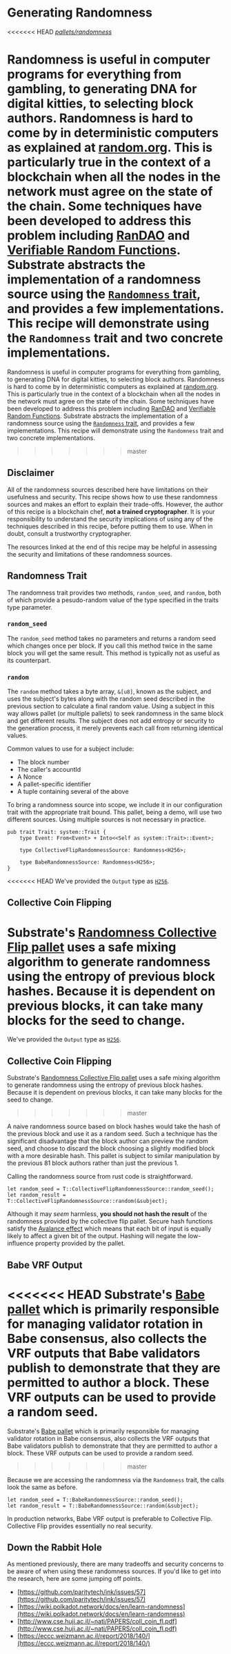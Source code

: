 # Generating Randomness

<<<<<<< HEAD
_[pallets/randomness](https://github.com/substrate-developer-hub/recipes/tree/master/pallets/randomness/)_

Randomness is useful in computer programs for everything from gambling, to generating DNA for
digital kitties, to selecting block authors. Randomness is hard to come by in deterministic
computers as explained at [random.org](https://www.random.org/randomness/). This is particularly
true in the context of a blockchain when all the nodes in the network must agree on the state of the
chain. Some techniques have been developed to address this problem including
[RanDAO](https://github.com/randao/randao) and
[Verifiable Random Functions](https://en.wikipedia.org/wiki/Verifiable_random_function). Substrate
abstracts the implementation of a randomness source using the
[`Randomness` trait](https://crates.parity.io/frame_support/traits/trait.Randomness.html), and
provides a few implementations. This recipe will demonstrate using the `Randomness` trait and two
concrete implementations.
=======
Randomness is useful in computer programs for everything from gambling, to generating DNA for digital kitties, to selecting block authors. Randomness is hard to come by in deterministic computers as explained at [random.org](https://www.random.org/randomness/). This is particularly true in the context of a blockchain when all the nodes in the network must agree on the state of the chain. Some techniques have been developed to address this problem including [RanDAO](https://github.com/randao/randao) and [Verifiable Random Functions](https://en.wikipedia.org/wiki/Verifiable_random_function). Substrate abstracts the implementation of a randomness source using the [`Randomness` trait](https://substrate.dev/rustdocs/v2.0.0-alpha.8/frame_support/traits/trait.Randomness.html), and provides a few implementations. This recipe will demonstrate using the `Randomness` trait and two concrete implementations.
>>>>>>> master

## Disclaimer

All of the randomness sources described here have limitations on their usefulness and security. This
recipe shows how to use these randomness sources and makes an effort to explain their trade-offs.
However, the author of this recipe is a blockchain chef, **not a trained cryptographer**. It is your
responsibility to understand the security implications of using any of the techniques described in
this recipe, before putting them to use. When in doubt, consult a trustworthy cryptographer.

The resources linked at the end of this recipe may be helpful in assessing the security and
limitations of these randomness sources.

## Randomness Trait

The randomness trait provides two methods, `random_seed`, and `random`, both of which provide a
pesudo-random value of the type specified in the traits type parameter.

### `random_seed`

The `random_seed` method takes no parameters and returns a random seed which changes once per block.
If you call this method twice in the same block you will get the same result. This method is
typically not as useful as its counterpart.

### `random`

The `random` method takes a byte array, `&[u8]`, known as the subject, and uses the subject's bytes
along with the random seed described in the previous section to calculate a final random value.
Using a subject in this way allows pallet (or multiple pallets) to seek randomness in the same block
and get different results. The subject does not add entropy or security to the generation process,
it merely prevents each call from returning identical values.

Common values to use for a subject include:

-   The block number
-   The caller's accountId
-   A Nonce
-   A pallet-specific identifier
-   A tuple containing several of the above

To bring a randomness source into scope, we include it in our configuration trait with the
appropriate trait bound. This pallet, being a demo, will use two different sources. Using multiple
sources is not necessary in practice.

```rust, ignore
pub trait Trait: system::Trait {
	type Event: From<Event> + Into<<Self as system::Trait>::Event>;

	type CollectiveFlipRandomnessSource: Randomness<H256>;

	type BabeRandomnessSource: Randomness<H256>;
}
```

<<<<<<< HEAD
We've provided the `Output` type as [`H256`](https://crates.parity.io/sp_core/struct.H256.html).

## Collective Coin Flipping

Substrate's
[Randomness Collective Flip pallet](https://crates.parity.io/pallet_randomness_collective_flip/index.html)
uses a safe mixing algorithm to generate randomness using the entropy of previous block hashes.
Because it is dependent on previous blocks, it can take many blocks for the seed to change.
=======
We've provided the `Output` type as [`H256`](https://substrate.dev/rustdocs/v2.0.0-alpha.8/sp_core/struct.H256.html).

## Collective Coin Flipping

Substrate's [Randomness Collective Flip pallet](https://substrate.dev/rustdocs/v2.0.0-alpha.8/pallet_randomness_collective_flip/index.html) uses a safe mixing algorithm to generate randomness using the entropy of previous block hashes. Because it is dependent on previous blocks, it can take many blocks for the seed to change.
>>>>>>> master

A naive randomness source based on block hashes would take the hash of the previous block and use it
as a random seed. Such a technique has the significant disadvantage that the block author can
preview the random seed, and choose to discard the block choosing a slightly modified block with a
more desirable hash. This pallet is subject to similar manipulation by the previous 81 block authors
rather than just the previous 1.

Calling the randomness source from rust code is straightforward.

```rust, ignore
let random_seed = T::CollectiveFlipRandomnessSource::random_seed();
let random_result = T::CollectiveFlipRandomnessSource::random(&subject);
```

Although it may _seem_ harmless, **you should not hash the result** of the randomness provided by
the collective flip pallet. Secure hash functions satisfy the
[Avalance effect](https://en.wikipedia.org/wiki/Avalanche_effect) which means that each bit of input
is equally likely to affect a given bit of the output. Hashing will negate the low-influence
property provided by the pallet.

## Babe VRF Output

<<<<<<< HEAD
Substrate's [Babe pallet](https://crates.parity.io/pallet_babe/index.html) which is primarily
responsible for managing validator rotation in Babe consensus, also collects the VRF outputs that
Babe validators publish to demonstrate that they are permitted to author a block. These VRF outputs
can be used to provide a random seed.
=======
Substrate's [Babe pallet](https://substrate.dev/rustdocs/v2.0.0-alpha.8/pallet_babe/index.html) which is primarily responsible for managing validator rotation in Babe consensus, also collects the VRF outputs that Babe validators publish to demonstrate that they are permitted to author a block. These VRF outputs can be used to provide a random seed.
>>>>>>> master

Because we are accessing the randomness via the `Randomness` trait, the calls look the same as
before.

```rust, ignore
let random_seed = T::BabeRandomnessSource::random_seed();
let random_result = T::BabeRandomnessSource::random(&subject);
```

In production networks, Babe VRF output is preferable to Collective Flip. Collective Flip provides
essentially no real security.

## Down the Rabbit Hole

As mentioned previously, there are many tradeoffs and security concerns to be aware of when using
these randomness sources. If you'd like to get into the research, here are some jumping off points.

-   [https://github.com/paritytech/ink/issues/57](https://github.com/paritytech/ink/issues/57)
-   [https://wiki.polkadot.network/docs/en/learn-randomness](https://wiki.polkadot.network/docs/en/learn-randomness)
-   [http://www.cse.huji.ac.il/~nati/PAPERS/coll_coin_fl.pdf](http://www.cse.huji.ac.il/~nati/PAPERS/coll_coin_fl.pdf)
-   [https://eccc.weizmann.ac.il/report/2018/140/](https://eccc.weizmann.ac.il/report/2018/140/)
